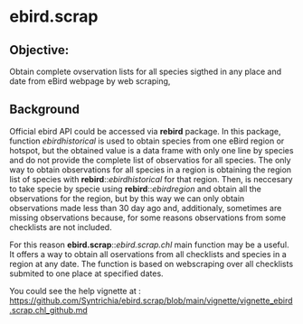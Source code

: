 # ebird.scrap

## **Objective:** 

Obtain complete  ovservation lists for all species sigthed in any place and date from eBird webpage by web scraping, 

## **Background**
Official ebird API could be accessed via **rebird** package. In this package, function _ebirdhistorical_ is used to obtain species from one eBird region or hotspot, but the obtained value is a data frame with only one line by species and do not provide the complete list of observatios for all species. The only way to obtain  observations for all species in a region is obtaining the region list of species with **rebird**::_ebirdhistorical_ for that region. Then, is neccesary to take specie by specie using **rebird**::_ebirdregion_ and obtain all the observations for the region, but  by this way we can only obtain observations made less than 30 day ago and, additionaly, sometimes are missing observations because, for some reasons observations from some checklists are not included.

For this reason **ebird.scrap**::_ebird.scrap.chl_ main function may be a useful. It offers a way to obtain all oservations from all checklists and species in a region at any date. The function is based on webscraping over all checklists submited to one place at specified dates. 

You could see the help vignette at : https://github.com/Syntrichia/ebird.scrap/blob/main/vignette/vignette_ebird.scrap.chl_github.md


